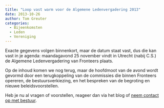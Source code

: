 ```yaml
---
title: "Loop vast warm voor de Algemene Ledenvergadering 2013"
date: 2013-10-26
author: Tom Greuter
categories: 
  - Bijeenkomsten
  - Leden
  - Vereniging
---
```

Exacte gegevens volgen binnenkort, maar de datum staat vast, dus die kan vast in je agenda: maandagavond 25 november vindt in Utrecht (nabij C.S.) de Algemene Ledenvergadering van Fronteers plaats.

Op de inhoud komen we nog terug, maar de hoofdmoot van de avond wordt gevormd door een terugkoppeling van de commissies die binnen Fronteers opereren, de bestuursverkiezing, en het bespreken van de begroting en nieuwe beleidsvoorstellen.

Heb je nu al vragen of voorstellen, reageer dan via het blog of [neem contact op met bestuur](/contact#formulier-1).